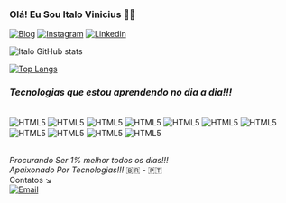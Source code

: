 ### Olá! Eu Sou Italo Vinicius 🙋‍♂️
[![Blog](https://img.shields.io/badge/Google_chrome-4285F4?style=for-the-badge&logo=Google-chrome&logoColor=white)](https://vercel.com/italovini01)
[![Instagram](https://img.shields.io/badge/Instagram-E4405F?style=for-the-badge&logo=instagram&logoColor=white)](https://www.instagram.com/italo_vini03/)
[![Linkedin](https://img.shields.io/badge/LinkedIn-0077B5?style=for-the-badge&logo=linkedin&logoColor=white)](https://www.linkedin.com/in/italoviniciusfullstackpython/)

![Italo GitHub stats](https://github-readme-stats.vercel.app/api?username=italovini01&show_icons=true&theme=onedark)

[![Top Langs](https://github-readme-stats.vercel.app/api/top-langs/?username=italovini01&layout=donut-vertical)](https://github.com/italovini01/github-readme-stats)

###  <i>Tecnologias que estou aprendendo no dia a dia!!!</i>

<div style="display: inline_block"></br>
<img align="center" alt="HTML5" src="https://img.shields.io/badge/HTML5-E34F26?style=for-the-badge&logo=html5&logoColor=white" />
<img align="center" alt="HTML5" src="https://img.shields.io/badge/Sass-CC6699?style=for-the-badge&logo=sass&logoColor=white" />
<img align="center" alt="HTML5" src="https://img.shields.io/badge/Python-14354C?style=for-the-badge&logo=python&logoColor=white" />
<img align="center" alt="HTML5" src="https://img.shields.io/badge/JavaScript-323330?style=for-the-badge&logo=javascript&logoColor=F7DF1E" />
<img align="center" alt="HTML5" src="https://img.shields.io/badge/CSS-239120?&style=for-the-badge&logo=css3&logoColor=white" />
<img align="center" alt="HTML5" src="https://img.shields.io/badge/MySQL-00000F?style=for-the-badge&logo=mysql&logoColor=white" />
<img align="center" alt="HTML5" src="https://img.shields.io/badge/jQuery-0769AD?style=for-the-badge&logo=jquery&logoColor=white" />
<img align="center" alt="HTML5" src="https://img.shields.io/badge/Tailwind_CSS-38B2AC?style=for-the-badge&logo=tailwind-css&logoColor=white" />
<img align="center" alt="HTML5" src="https://img.shields.io/badge/Bootstrap-563D7C?style=for-the-badge&logo=bootstrap&logoColor=white" />
<img align="center" alt="HTML5" src="https://img.shields.io/badge/React_Native-20232A?style=for-the-badge&logo=react&logoColor=61DAFB" />
<img align="center" alt="HTML5" src="https://img.shields.io/badge/Django-092E20?style=for-the-badge&logo=django&logoColor=white" />
</div></br>

<i>Procurando Ser 1% melhor todos os dias!!!</i></br>
<i>Apaixonado Por Tecnologias!!!</i> 🇧🇷 - 🇵🇹 </br>
Contatos ↘️</br>
[![Email](https://img.shields.io/badge/Email-D14836?style=for-the-badge&logo=gmail&logoColor=white)](italorodrigues476@gmail.com)

